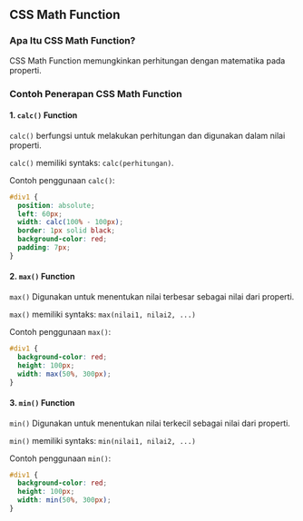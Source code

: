 ## CSS Math Function

### Apa Itu CSS Math Function?

CSS Math Function memungkinkan perhitungan dengan matematika pada properti.

### Contoh Penerapan CSS Math Function

#### 1. `calc()` Function

`calc()` berfungsi untuk melakukan perhitungan dan digunakan dalam nilai properti.

`calc()` memiliki syntaks: `calc(perhitungan)`.

Contoh penggunaan `calc()`:

```CSS
#div1 {
  position: absolute;
  left: 60px;
  width: calc(100% - 100px);
  border: 1px solid black;
  background-color: red;
  padding: 7px;
}
```

#### 2. `max()` Function

`max()` Digunakan untuk menentukan nilai terbesar sebagai nilai dari properti.

`max()` memiliki syntaks: `max(nilai1, nilai2, ...)`

Contoh penggunaan `max()`:

```CSS
#div1 {
  background-color: red;
  height: 100px;
  width: max(50%, 300px);
}
```

#### 3. `min()` Function

`min()` Digunakan untuk menentukan nilai terkecil sebagai nilai dari properti.

`min()` memiliki syntaks: `min(nilai1, nilai2, ...)`

Contoh penggunaan `min()`:

```CSS
#div1 {
  background-color: red;
  height: 100px;
  width: min(50%, 300px);
}
```
